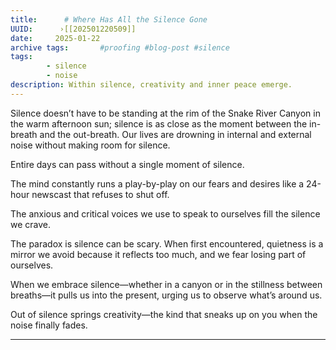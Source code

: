 ```yaml
---
title:      # Where Has All the Silence Gone 
UUID:      ›[[202501220509]] 
date:     2025-01-22
archive tags:       #proofing #blog-post #silence
tags:
        - silence
        - noise
description: Within silence, creativity and inner peace emerge.
---
```

Silence doesn’t have to be standing at the rim of the Snake River Canyon in the warm afternoon sun; silence is as close as the moment between the in-breath and the out-breath. Our lives are drowning in internal and external noise without making room for silence.  

Entire days can pass without a single moment of silence.

The mind constantly runs a play-by-play on our fears and desires like a 24-hour newscast that refuses to shut off.  

The anxious and critical voices we use to speak to ourselves fill the silence we crave.

The paradox is silence can be scary. When first encountered, quietness is a mirror we avoid because it reflects too much, and we fear losing part of ourselves. 

When we embrace silence—whether in a canyon or in the stillness between breaths—it pulls us into the present, urging us to observe what’s around us.

Out of silence springs creativity—the kind that sneaks up on you when the noise finally fades.

----------------------------------
<!--
## Source: 

## See Also
- Silence as a Muse in Creativity [[202408040834]]
     * Silence is a catalyst for creativity in art and artistic endeavors.
- Exploring the Multifaceted Concept of Ambient [[202403020840]]
     * Our surroundings have a profound impact on our well-being and creativity.

-->

